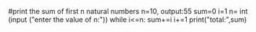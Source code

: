 #print the sum of first  n natural numbers n=10, output:55
sum=0
i=1
n= int (input ("enter the value of n:"))
while i<=n:
    sum+=i
    i+=1
print("total:",sum)
